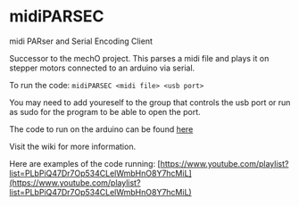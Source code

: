 # midiPARSEC

midi PARser and Serial Encoding Client 

Successor to the mechO project. This parses a midi file and plays it on stepper motors connected to an arduino via serial.

To run the code: `midiPARSEC <midi file> <usb port>`

You may need to add youreself to the group that controls the usb port or run as sudo for the program to be able to open the port. 

The code to run on the arduino can be found [here](https://github.com/zachjicha/arduinoPARSEC)

Visit the wiki for more information.

Here are examples of the code running: [https://www.youtube.com/playlist?list=PLbPiQ47Dr7Op534CLelWmbHnO8Y7hcMiL](https://www.youtube.com/playlist?list=PLbPiQ47Dr7Op534CLelWmbHnO8Y7hcMiL)
